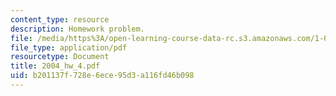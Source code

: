 ```yaml
---
content_type: resource
description: Homework problem.
file: /media/https%3A/open-learning-course-data-rc.s3.amazonaws.com/1-054-mechanics-and-design-of-concrete-structures-spring-2004/b201137f728e6ece95d3a116fd46b098_2004_hw_4.pdf
file_type: application/pdf
resourcetype: Document
title: 2004_hw_4.pdf
uid: b201137f-728e-6ece-95d3-a116fd46b098
---
```

